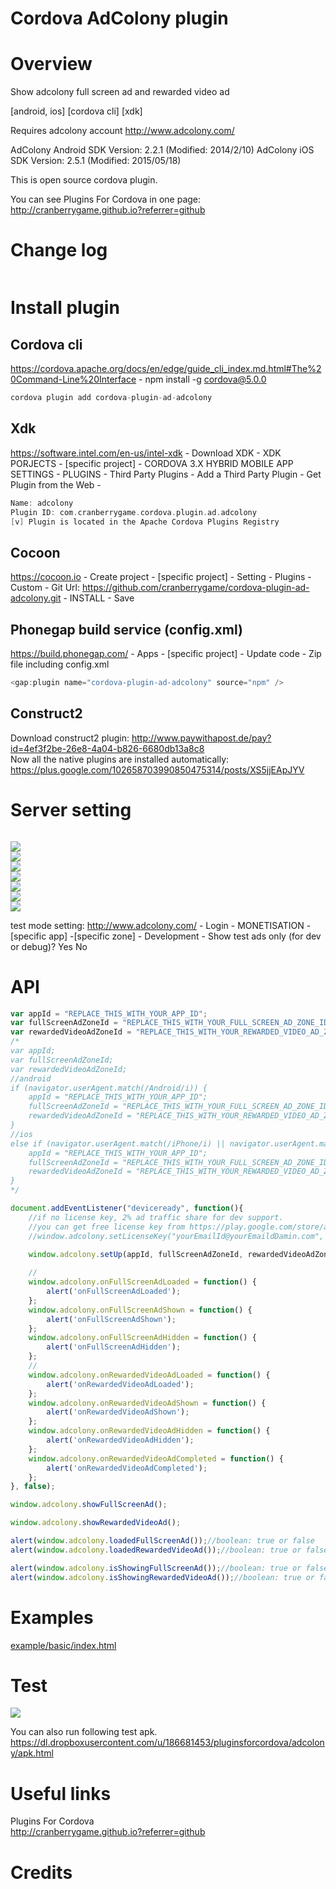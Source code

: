 Cordova AdColony plugin
====================
# Overview #
Show adcolony full screen ad and rewarded video ad

[android, ios] [cordova cli] [xdk]

Requires adcolony account http://www.adcolony.com/

AdColony Android SDK Version: 2.2.1 (Modified: 2014/2/10)
AdColony iOS SDK Version: 2.5.1 (Modified: 2015/05/18)

This is open source cordova plugin.

You can see Plugins For Cordova in one page: http://cranberrygame.github.io?referrer=github

# Change log #
```c
```
# Install plugin #

## Cordova cli ##
https://cordova.apache.org/docs/en/edge/guide_cli_index.md.html#The%20Command-Line%20Interface - npm install -g cordova@5.0.0
```c
cordova plugin add cordova-plugin-ad-adcolony
```

## Xdk ##
https://software.intel.com/en-us/intel-xdk - Download XDK - XDK PORJECTS - [specific project] - CORDOVA 3.X HYBRID MOBILE APP SETTINGS - PLUGINS - Third Party Plugins - Add a Third Party Plugin - Get Plugin from the Web -
```c
Name: adcolony
Plugin ID: com.cranberrygame.cordova.plugin.ad.adcolony
[v] Plugin is located in the Apache Cordova Plugins Registry
```

## Cocoon ##
https://cocoon.io - Create project - [specific project] - Setting - Plugins - Custom - Git Url: https://github.com/cranberrygame/cordova-plugin-ad-adcolony.git - INSTALL - Save<br>

## Phonegap build service (config.xml) ##
https://build.phonegap.com/ - Apps - [specific project] - Update code - Zip file including config.xml
```c
<gap:plugin name="cordova-plugin-ad-adcolony" source="npm" />
```

## Construct2 ##
Download construct2 plugin: http://www.paywithapost.de/pay?id=4ef3f2be-26e8-4a04-b826-6680db13a8c8
<br>
Now all the native plugins are installed automatically: https://plus.google.com/102658703990850475314/posts/XS5jjEApJYV
# Server setting #
```c
```

<img src="https://raw.githubusercontent.com/cranberrygame/cordova-plugin-ad-adcolony/master/doc/app_id1.png"><br>
<img src="https://raw.githubusercontent.com/cranberrygame/cordova-plugin-ad-adcolony/master/doc/app_id2.png"><br>
<img src="https://raw.githubusercontent.com/cranberrygame/cordova-plugin-ad-adcolony/master/doc/app_id3.png"><br>
<img src="https://raw.githubusercontent.com/cranberrygame/cordova-plugin-ad-adcolony/master/doc/app_id4.png"><br>
<img src="https://raw.githubusercontent.com/cranberrygame/cordova-plugin-ad-adcolony/master/doc/app_id5.png"><br>
<img src="https://raw.githubusercontent.com/cranberrygame/cordova-plugin-ad-adcolony/master/doc/app_id6.png"><br>
<img src="https://raw.githubusercontent.com/cranberrygame/cordova-plugin-ad-adcolony/master/doc/app_id7.png">

test mode setting: 
http://www.adcolony.com/ - Login - MONETISATION - [specific app] -[specific zone] - Development - Show test ads only (for dev or debug)? Yes No

# API #
```javascript
var appId = "REPLACE_THIS_WITH_YOUR_APP_ID";
var fullScreenAdZoneId = "REPLACE_THIS_WITH_YOUR_FULL_SCREEN_AD_ZONE_ID";
var rewardedVideoAdZoneId = "REPLACE_THIS_WITH_YOUR_REWARDED_VIDEO_AD_ZONE_ID";
/*
var appId;
var fullScreenAdZoneId;
var rewardedVideoAdZoneId;
//android
if (navigator.userAgent.match(/Android/i)) {
	appId = "REPLACE_THIS_WITH_YOUR_APP_ID";
	fullScreenAdZoneId = "REPLACE_THIS_WITH_YOUR_FULL_SCREEN_AD_ZONE_ID";
	rewardedVideoAdZoneId = "REPLACE_THIS_WITH_YOUR_REWARDED_VIDEO_AD_ZONE_ID";
}
//ios
else if (navigator.userAgent.match(/iPhone/i) || navigator.userAgent.match(/iPad/i)) {
	appId = "REPLACE_THIS_WITH_YOUR_APP_ID";
	fullScreenAdZoneId = "REPLACE_THIS_WITH_YOUR_FULL_SCREEN_AD_ZONE_ID";
	rewardedVideoAdZoneId = "REPLACE_THIS_WITH_YOUR_REWARDED_VIDEO_AD_ZONE_ID";
}
*/

document.addEventListener("deviceready", function(){
	//if no license key, 2% ad traffic share for dev support.
	//you can get free license key from https://play.google.com/store/apps/details?id=com.cranberrygame.pluginsforcordova
	//window.adcolony.setLicenseKey("yourEmailId@yourEmaildDamin.com", "yourFreeLicenseKey");

	window.adcolony.setUp(appId, fullScreenAdZoneId, rewardedVideoAdZoneId);
	
	//
	window.adcolony.onFullScreenAdLoaded = function() {
		alert('onFullScreenAdLoaded');
	};	
	window.adcolony.onFullScreenAdShown = function() {
		alert('onFullScreenAdShown');
	};
	window.adcolony.onFullScreenAdHidden = function() {
		alert('onFullScreenAdHidden');
	};
	//
	window.adcolony.onRewardedVideoAdLoaded = function() {
		alert('onRewardedVideoAdLoaded');
	};	
	window.adcolony.onRewardedVideoAdShown = function() {
		alert('onRewardedVideoAdShown');
	};
	window.adcolony.onRewardedVideoAdHidden = function() {
		alert('onRewardedVideoAdHidden');
	};	
	window.adcolony.onRewardedVideoAdCompleted = function() {
		alert('onRewardedVideoAdCompleted');
	};
}, false);

window.adcolony.showFullScreenAd();

window.adcolony.showRewardedVideoAd();

alert(window.adcolony.loadedFullScreenAd());//boolean: true or false
alert(window.adcolony.loadedRewardedVideoAd());//boolean: true or false

alert(window.adcolony.isShowingFullScreenAd());//boolean: true or false
alert(window.adcolony.isShowingRewardedVideoAd());//boolean: true or false
```
# Examples #
<a href="https://github.com/cranberrygame/cordova-plugin-ad-adcolony/blob/master/example/basic/index.html">example/basic/index.html</a><br>

# Test #

[![](http://img.youtube.com/vi/ublL50r5PW4/0.jpg)](https://www.youtube.com/watch?v=ublL50r5PW4&feature=youtu.be "Youtube")

You can also run following test apk.
https://dl.dropboxusercontent.com/u/186681453/pluginsforcordova/adcolony/apk.html

# Useful links #

Plugins For Cordova<br>
http://cranberrygame.github.io?referrer=github

# Credits #
